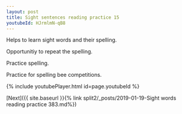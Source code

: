 ```yaml
---
layout: post
title: Sight sentences reading practice 15
youtubeId: HJrmlmN-qB8
---
```

 
 
Helps to learn sight words and their spelling.

Opportunitiy to repeat the spelling. 

Practice spelling. 
 
Practice for spelling bee competitions. 
 
{% include youtubePlayer.html id=page.youtubeId %}
 
 

[Next]({{ site.baseurl }}{% link  split2/_posts/2019-01-19-Sight words reading practice 383.md%})
 
